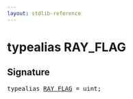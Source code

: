 ```yaml
---
layout: stdlib-reference
---
```


# typealias RAY\_FLAG

## Signature

<pre>
<span class='code_keyword'>typealias</span> <a href="/stdlib-reference/types/RAY_FLAG" class="code_type">RAY_FLAG</a> = <span class="code_keyword">uint</span>;
</pre>

